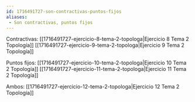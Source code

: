 ```yaml
---
id: 1716491727-son-contractivas-puntos-fijos
aliases:
 - Son contractivas, puntos fijos
---
```



Contractivas:
 [[1716491727-ejercicio-8-tema-2-topologa|Ejercicio 8 Tema 2 Topología]]
 [[1716491727-ejercicio-9-tema-2-topologa|Ejercicio 9 Tema 2 Topología]]
 
Puntos fijos:
[[1716491727-ejercicio-10-tema-2-topologa|Ejercicio 10 Tema 2 Topología]]
[[1716491727-ejercicio-11-tema-2-topologa|Ejercicio 11 Tema 2 Topología]]

Ambos:
 [[1716491727-ejercicio-12-tema-2-topologa|Ejercicio 12 Tema 2 Topología]]